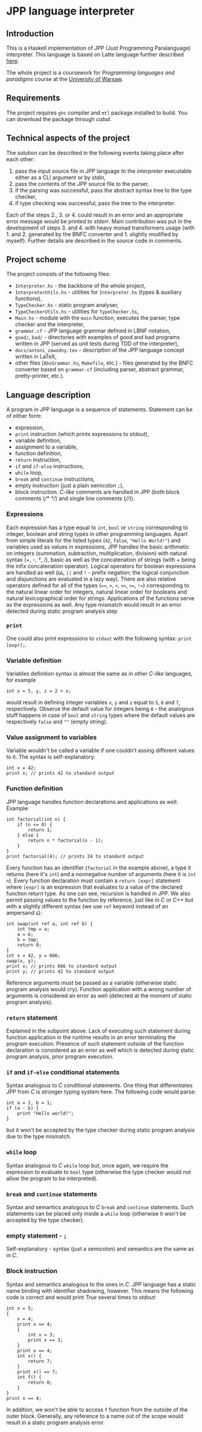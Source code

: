 # JPP language interpreter

## Introduction

This is a Haskell implementation of JPP (Just Programming Paralanguage) interpreter. This language is based on Latte language further described [here](https://www.mimuw.edu.pl/~ben/Zajecia/Mrj2018/Latte/).

The whole project is a coursework for *Programming languages and paradigms* course at the [University of Warsaw](https://www.mimuw.edu.pl/en).

## Requirements

The project requires `ghc` compiler and `mtl` package installed to build. You can download the package through *cabal*.

## Technical aspects of the project

The solution can be described in the following events taking place after each other:
1. pass the input source file in JPP language to the *interpreter* executable either as a CLI argument or by *stdin*,
2. pass the contents of the JPP source file to the parser,
3. if the parsing was successful, pass the abstract syntax tree to the type checker,
4. if type checking was successful, pass the tree to the interpreter.

Each of the steps 2., 3. or 4. could result in an error and an appropriate error message would be printed to *stderr*. Main contribution was put in the development of steps 3. and 4. with heavy monad transformers usage (with 1. and 2. generated by the BNFC converter and 1. slightly modified by myself). Further details are described in the source code in comments.

## Project scheme

The project consists of the following files:
* `Interpreter.hs` - the backbone of the whole project,
* `InterpreterUtils.hs` - utilities for `Interpreter.hs` (types & auxiliary functions),
* `TypeChecker.hs` - static program analyser,
* `TypeCheckerUtils.hs` - utilities for `TypeChecker.hs`,
* `Main.hs` - module with the `main` function, executes the parser, type checker and the interpreter,
* `grammar.cf` - JPP language grammar defined in LBNF notation,
* `good/`, `bad/` - directories with examples of good and bad programs written in JPP (served as unit tests during TDD of the interpreter),
* `docs/antoni_zawodny.tex` - description of the JPP language concept written in LaTeX,
* other files (`AbsGrammar.hs`, `Makefile`, etc.) - files generated by the BNFC converter based on `grammar.cf` (including parser, abstract grammar, pretty-printer, etc.).

## Language description

A program in JPP language is a sequence of statements. Statement can be of either form:
* expression,
* `print` instruction (which prints expressions to *stdout*),
* variable definition,
* assignment to a variable,
* function definition,
* `return` instruction,
* `if` and `if-else` instructions,
* `while` loop,
* `break` and `continue` instructions,
* empty instruction (just a plain semicolon `;`),
* block instruction.
*C-like* comments are handled in JPP (both block comments (*/\* \*/*) and single line comments (*//*)).

### Expressions

Each expression has a type equal to `int`, `bool` or `string` corresponding to integer, boolean and string types in other programming languages. Apart from simple literals for the listed types (`42`, `false`, `"Hello World!"`) and variables used as values in expressions, JPP handles the basic arithmetic on integers (summation, subtraction, multiplication, division) with natural syntax (*+*, *-*, *\**, */*), basic  as well as the concatenation of strings (with *+* being the infix concatenation operator). Logical operators for boolean expressions are handled as well (`&&`, `||` and `!` - prefix negation; the logical conjunction and disjunctions are evaluated in a lazy way). There are also relative operators defined for all of the types (`==`, `>`, `<`, `<=`, `>=`, `!=`) corresponding to the natural linear order for integers, natural linear order for booleans and natural lexicographical order for strings. Applications of the functions serve as the expressions as well.
Any type mismatch would result in an error detected during static program analysis step

### `print`

One could also print expressions to `stdout` with the following syntax: `print [expr];`.

### Variable definition

Variables definition syntax is almost the same as in other *C-like* languages, for example
```
int x = 5, y, z = 2 + x;
```
would result in defining integer variables `x`, `y` and `z` equal to `5`, `0` and `7`, respectively. Observe the default value for integers being `0` - the analogous stuff happens in case of `bool` and `string` types where the default values are respectively `false` and `""` (empty string).

### Value assignment to variables

Variable wouldn't be called a variable if one couldn't assing different values to it. The syntax is self-explanatory:
```
int x = 42;
print x; // prints 42 to standard output
```

### Function definition

JPP language handles function declarations and applications as well. Example:
```
int factorial(int n) {
    if (n <= 0) {
        return 1;
    } else {
        return n * factorial(n - 1);
    }
}
print factorial(4); // prints 24 to standard output
```

Every function has an identifier (`factorial` in the example above), a type it returns (here it's `int`) and a nonnegative number of arguments (here it is `int n`). Every function declaration must contain a `return [expr]` statement where `[expr]` is an expression that evaluates to a value of the declared function return type.
As one can see, recursion is handled in JPP. We also permit passing values to the function by reference, just like in *C* or *C++* but with a slightly different syntax (we use `ref` keyword instead of an ampersand `&`):
```
int swap(int ref a, int ref b) {
    int tmp = a;
    a = b;
    b = tmp;
    return 0;
}
int x = 42, y = 666;
swap(x, y);
print x; // prints 666 to standard output
print y; // prints 42 to standard output
```
Reference arguments must be passed as a variable (otherwise static program analysis would cry). Function application with a wrong number of arguments is considered an error as well (detected at the moment of static program analysis).

### `return` statement

Explained in the subpoint above. Lack of executing such statement during function application in the runtime results in an error terminating the program execution. Presence of such statement outside of the function declaration is considered as an error as well which is detected during static program analysis, prior program execution.

### `if` and `if-else` conditional statements

Syntax analogous to *C* conditional statements. One thing that differentiates JPP from *C* is stronger typing system here. The following code would parse:
```
int a = 2, b = 1;
if (a - b) {
    print "Hello world!";
}
```
but it won't be accepted by the type checker during static program analysis due to the type mismatch.

### `while` loop

Syntax analogous to *C* `while` loop but, once again, we require the expression to evaluate to `bool` type (otherwise the type checker would not allow the program to be interpreted).

### `break` and `continue` statements

Syntax and semantics analogous to *C* `break` and `continue` statements. Such statements can be placed only inside a `while` loop (otherwise it won't be accepted by the type checker).

### empty statement - `;`

Self-explanatory - syntax (just a semicolon) and semantics are the same as in *C*.

### Block instruction

Syntax and semantics analogous to the ones in *C*. JPP language has a static name binding with identifier shadowing, however. This means the following code is correct and would print *True* several times to *stdout*:
```
int x = 5;
{
    x = 4;
    print x == 4;
    {
        int x = 3;
        print x == 3;
    }
    print x == 4;
    int x() {
        return 7;
    }
    print x() == 7;
    int f() {
        return 0;
    }
}
print x == 4;
```
In addition, we won't be able to access `f` function from the outside of the outer block. Generally, any reference to a name out of the scope would result in a static program analysis error.

